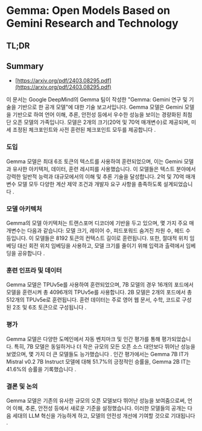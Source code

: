 # Gemma: Open Models Based on Gemini Research and Technology
## TL;DR
## Summary
- [https://arxiv.org/pdf/2403.08295.pdf](https://arxiv.org/pdf/2403.08295.pdf)

이 문서는 Google DeepMind의 Gemma 팀이 작성한 "Gemma: Gemini 연구 및 기술을 기반으로 한 공개 모델"에 대한 기술 보고서입니다. Gemma 모델은 Gemini 모델을 기반으로 하여 언어 이해, 추론, 안전성 등에서 우수한 성능을 보이는 경량화된 최첨단 오픈 모델의 가족입니다. 모델은 2개의 크기(20억 및 70억 매개변수)로 제공되며, 미세 조정된 체크포인트와 사전 훈련된 체크포인트 모두를 제공합니다 .

### 도입

Gemma 모델은 최대 6조 토큰의 텍스트를 사용하여 훈련되었으며, 이는 Gemini 모델과 유사한 아키텍처, 데이터, 훈련 레시피를 사용했습니다. 이 모델들은 텍스트 분야에서 강력한 일반적 능력과 대규모에서의 이해 및 추론 기술을 달성합니다. 2억 및 70억 매개변수 모델 모두 다양한 계산 제약 조건과 개발자 요구 사항을 충족하도록 설계되었습니다 .

### 모델 아키텍처

Gemma의 모델 아키텍처는 트랜스포머 디코더에 기반을 두고 있으며, 몇 가지 주요 매개변수는 다음과 같습니다: 모델 크기, 레이어 수, 피드포워드 숨겨진 차원 수, 헤드 수 등입니다. 이 모델들은 8192 토큰의 컨텍스트 길이로 훈련됩니다. 또한, 절대적 위치 임베딩 대신 회전 위치 임베딩을 사용하고, 모델 크기를 줄이기 위해 입력과 출력에서 임베딩을 공유합니다 .

### 훈련 인프라 및 데이터

Gemma 모델은 TPUv5e를 사용하여 훈련되었으며, 7B 모델의 경우 16개의 포드에서 모델을 훈련시켜 총 4096개의 TPUv5e를 사용합니다. 2B 모델은 2개의 포드에서 총 512개의 TPUv5e로 훈련됩니다. 훈련 데이터는 주로 영어 웹 문서, 수학, 코드로 구성된 2조 및 6조 토큰으로 구성됩니다 .

### 평가

Gemma 모델은 다양한 도메인에서 자동 벤치마크 및 인간 평가를 통해 평가되었습니다. 특히, 7B 모델은 동일하거나 더 작은 규모의 모든 오픈 소스 대안보다 뛰어난 성능을 보였으며, 몇 가지 더 큰 모델들도 능가했습니다 . 인간 평가에서는 Gemma 7B IT가 Mistral v0.2 7B Instruct 모델에 대해 51.7%의 긍정적인 승률을, Gemma 2B IT는 41.6%의 승률을 기록했습니다 .

### 결론 및 논의

Gemma 모델은 기존의 유사한 규모의 오픈 모델보다 뛰어난 성능을 보여줌으로써, 언어 이해, 추론, 안전성 등에서 새로운 기준을 설정했습니다. 이러한 모델들의 공개는 다음 세대의 LLM 혁신을 가능하게 하고, 모델의 안전성 개선에 기여할 것으로 기대됩니다 .